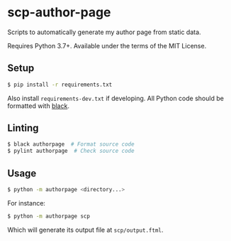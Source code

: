 # scp-author-page

Scripts to automatically generate my author page from static data.

Requires Python 3.7+. Available under the terms of the MIT License.

## Setup

```sh
$ pip install -r requirements.txt
```

Also install `requirements-dev.txt` if developing. All Python code should be formatted with [black](https://github.com/psf/black).

## Linting

```sh
$ black authorpage  # Format source code
$ pylint authorpage  # Check source code
```

## Usage

```sh
$ python -m authorpage <directory...>
```

For instance:

```sh
$ python -m authorpage scp
```

Which will generate its output file at `scp/output.ftml`.

